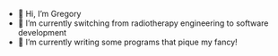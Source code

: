 - 👋 Hi, I’m Gregory
- 👀 I’m currently switching from radiotherapy engineering to software development
- 🌱 I’m currently writing some programs that pique my fancy!
<!---
bazeriah/bazeriah is a ✨ special ✨ repository because its `README.md` (this file) appears on your GitHub profile.
You can click the Preview link to take a look at your changes.
--->
